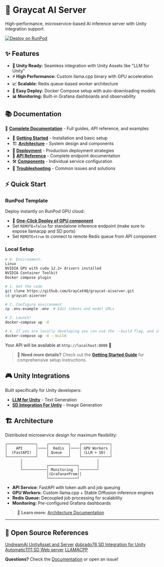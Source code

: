 # 🚀 Graycat AI Server

High-performance, microservice-based AI inference server with Unity integration support.

[![Deploy on RunPod](https://img.shields.io/badge/Deploy%20on-RunPod-blue?style=for-the-badge)](https://console.runpod.io/deploy?template=3rsr5dzv50&ref=muhg2w55)

## ✨ Features

- **🎯 Unity Ready:** Seamless integration with Unity Assets like "LLM for Unity"
- **⚡ High Performance:** Custom llama.cpp binary with GPU acceleration
- **📈 Scalable:** Redis queue-based worker architecture
- **🐳 Easy Deploy:** Docker Compose setup with auto-downloading models
- **📊 Monitoring:** Built-in Grafana dashboards and observability

## 📚 Documentation

📖 **[Complete Documentation](https://graycathq.github.io/graycat-aiserver/)** - Full guides, API reference, and examples

- 🚀 **[Getting Started](docs/getting-started.md)** - Installation and basic setup
- 🏗️ **[Architecture](docs/architecture.md)** - System design and components  
- 🚢 **[Deployment](docs/deployment.md)** - Production deployment strategies
- 🔌 **[API Reference](docs/api-reference.md)** - Complete endpoint documentation
- 🛠️ **[Components](docs/components.md)** - Individual service configuration
- 🔧 **[Troubleshooting](docs/troubleshooting.md)** - Common issues and solutions

## ⚡ Quick Start

### RunPod Template
Deploy instantly on RunPod GPU cloud:
- 🔗 **[One-Click Deploy of GPU component](https://console.runpod.io/deploy?template=3rsr5dzv50&ref=muhg2w55)**
- Set `REMOTE=false` for standalone inference endpoint (make sure to expose llamacpp and SD ports)
- Set `REMOTE=true` to connect to remote Redis queue from API component

### Local Setup
```bash
# 0. Environment:
Linux
NVIDIA GPU with cuda 12.2+ drivers installed
NVIDIA Container Toolkit
Docker compose plugin

# 1. Get the code
git clone https://github.com/GrayCatHQ/graycat-aiserver.git
cd graycat-aiserver

# 2. Configure environment
cp .env.example .env  # Edit tokens and model URLs

# 3. Launch!
docker-compose up -d

# 4. If you are locally developing you can use the --build flag, and include the undreamai_server binaries in the /gpu dir with the server_setup.sh script
docker-compose up -d --build
```

Your API will be available at `http://localhost:8000` 🎉

> 📖 **Need more details?** Check out the **[Getting Started Guide](docs/getting-started.md)** for comprehensive setup instructions.

## 🎮 Unity Integrations

Built specifically for Unity developers:

- **[LLM for Unity](https://assetstore.unity.com/packages/tools/ai-ml-integration/llm-for-unity-273604)** - Text Generation
- **[SD Integration For Untiy](https://github.com/dobrado76/Stable-Diffusion-Unity-Integration)** - Image Generation


## 🏗️ Architecture

Distributed microservice design for maximum flexibility:

```
┌─────────────┐    ┌─────────┐    ┌─────────────┐
│    API      │────│  Redis  │────│ GPU Workers │
│  (FastAPI)  │    │ Queue   │    │ (LLM + SD)  │
└─────────────┘    └─────────┘    └─────────────┘
       │                                  │
       │           ┌─────────────┐        │
       └───────────│ Monitoring  │────────┘
                   │(Grafana+Prom)│
                   └─────────────┘
```

- **API Service:** FastAPI with token auth and job queuing
- **GPU Workers:** Custom llama.cpp + Stable Diffusion inference engines  
- **Redis Queue:** Decoupled job processing for scalability
- **Monitoring:** Pre-configured Grafana dashboards

> 📖 **Learn more:** [Architecture Documentation](docs/architecture.md)

---

## 🔌 Open Source References
[UndreamAI UnityAsset and Server](https://github.com/undreamai)
[dobrado76 SD Integration for Unity](https://github.com/dobrado76/Stable-Diffusion-Unity-Integration)
[Automatic1111 SD Web server](https://github.com/AUTOMATIC1111/stable-diffusion-webui)
[LLAMACPP](https://github.com/ggml-org/llama.cpp)

**Questions?** Check the [Documentation](docs/) or open an issue!
